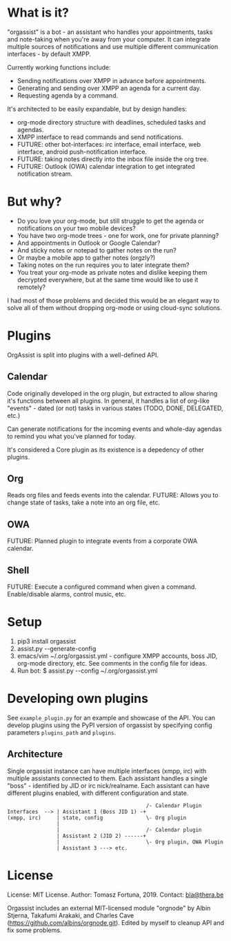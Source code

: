 What is it?
===========
"orgassist" is a bot - an assistant who handles your appointments, tasks and
note-taking when you're away from your computer. It can integrate multiple
sources of notifications and use multiple different communication interfaces -
by default XMPP.

Currently working functions include:
- Sending notifications over XMPP in advance before appointments.
- Generating and sending over XMPP an agenda for a current day.
- Requesting agenda by a command.

It's architected to be easily expandable, but by design handles:
- org-mode directory structure with deadlines, scheduled tasks and agendas.
- XMPP interface to read commands and send notifications.
- FUTURE: other bot-interfaces: irc interface, email interface, web interface,
  android push-notification interface.
- FUTURE: taking notes directly into the inbox file inside the org tree.
- FUTURE: Outlook (OWA) calendar integration to get integrated notification
  stream.


But why?
===========

* Do you love your org-mode, but still struggle to get the agenda or
  notifications on your two mobile devices?
* You have two org-mode trees - one for work, one for private planning?
* And appointments in Outlook or Google Calendar?
* And sticky notes or notepad to gather notes on the run?
* Or maybe a mobile app to gather notes (orgzly?)
* Taking notes on the run requires you to later integrate them?
* You treat your org-mode as private notes and dislike keeping them decrypted
  everywhere, but at the same time would like to use it remotely?

I had most of those problems and decided this would be an elegant way to solve
all of them without dropping org-mode or using cloud-sync solutions.


Plugins
===========
OrgAssist is split into plugins with a well-defined API.

Calendar
-----------
Code originally developed in the org plugin, but extracted to allow sharing it's
functions between all plugins. In general, it handles a list of org-like
"events" - dated (or not) tasks in various states (TODO, DONE, DELEGATED, etc.)

Can generate notifications for the incoming events and whole-day agendas to
remind you what you've planned for today.

It's considered a Core plugin as its existence is a depedency of other plugins.

Org
-----------
Reads org files and feeds events into the calendar. FUTURE: Allows you to change
state of tasks, take a note into an org file, etc.

OWA
-----------
FUTURE: Planned plugin to integrate events from a corporate OWA calendar.

Shell
-----------
FUTURE: Execute a configured command when given a command. Enable/disable
alarms, control music, etc.


Setup
===========
1. pip3 install orgassist
2. assist.py --generate-config
3. emacs/vim ~/.org/orgassist.yml - configure XMPP accounts, boss JID, org-mode
   directory, etc. See comments in the config file for ideas.
3. Run bot: $ assist.py --config ~/.org/orgassist.yml

Developing own plugins
==========
See `example_plugin.py` for an example and showcase of the API. You can develop
plugins using the PyPI version of orgassist by specifying config parameters
`plugins_path` and `plugins`.

Architecture
-------
Single orgassist instance can have multiple interfaces (xmpp, irc) with multiple
assistants connected to them. Each assistant handles a single "boss" -
identified by JID or irc nick/realname. Each assistant can have different
plugins enabled, with different configuration and state.

                                                 /- Calendar Plugin
    Interfaces  --> | Assistant 1 (Boss JID 1) -+
    (xmpp, irc)     | state, config              \- Org plugin
                    |
                    |                            /- Calendar plugin
                    | Assistant 2 (JID 2) ------+
                    |                            \- Org plugin, OWA Plugin
                    | Assistant 3 ---> etc.


License
=======
License: MIT License.
Author: Tomasz Fortuna, 2019.
Contact: bla@thera.be

Orgassist includes an external MIT-licensed module "orgnode" by Albin Stjerna,
Takafumi Arakaki, and Charles Cave (https://github.com/albins/orgnode.git).
Edited by myself to cleanup API and fix some problems.
